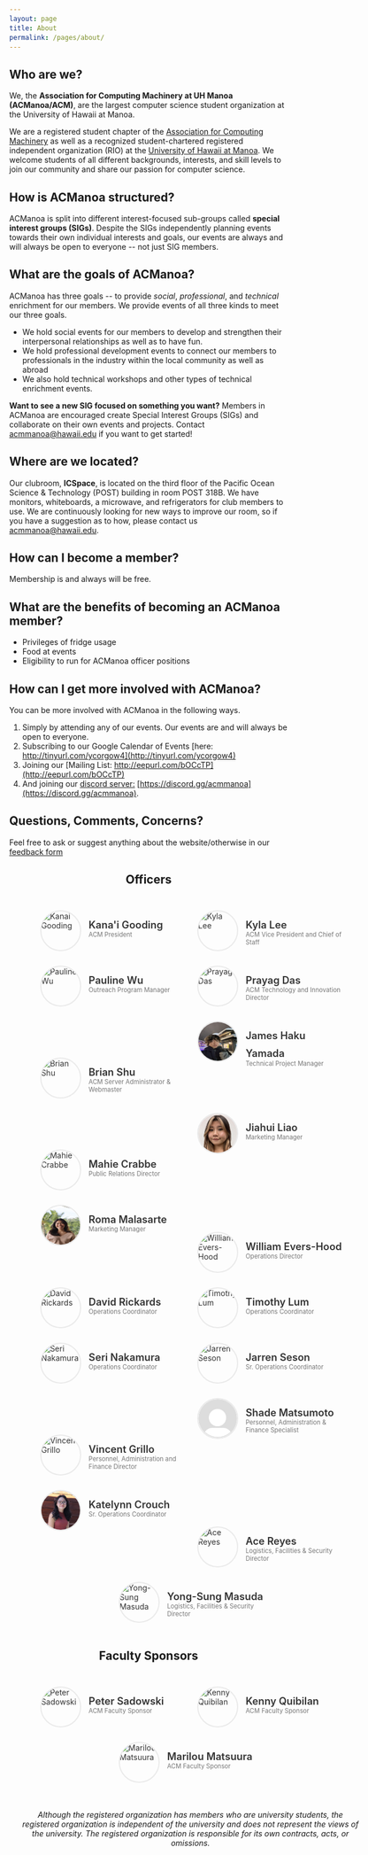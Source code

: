```yaml
---
layout: page
title: About
permalink: /pages/about/
---
```


## Who are we?
We, the **Association for Computing Machinery at UH Manoa (ACManoa/ACM)**, are the largest computer science student organization at the University of Hawaii at Manoa.

We are a registered student chapter of the [Association for Computing Machinery](https://www.acm.org/) as well as a recognized student-chartered registered independent organization (RIO) at the [University of Hawaii at Manoa](https://www.hawaii.edu/). We welcome students of all different backgrounds, interests, and skill levels to join our community and share our passion for computer science.

## How is ACManoa structured?
ACManoa is split into different interest-focused sub-groups called **special interest groups (SIGs)**. Despite the SIGs independently planning events towards their own individual interests and goals, our events are always and will always be open to everyone -- not just SIG members.

## What are the goals of ACManoa?
ACManoa has three goals -- to provide *social*, *professional*, and *technical* enrichment for our members. We provide events of all three kinds to meet our three goals.

- We hold social events for our members to develop and strengthen their interpersonal relationships as well as to have fun.
- We hold professional development events to connect our members to professionals in the industry within the local community as well as abroad
- We also hold technical workshops and other types of technical enrichment events.

**Want to see a new SIG focused on something you want?** Members in ACManoa are encouraged create Special Interest Groups (SIGs) and collaborate on their own events and projects. Contact <acmmanoa@hawaii.edu> if you want to get started!

## Where are we located?
Our clubroom, **ICSpace**, is located on the third floor of the Pacific Ocean Science & Technology (POST) building in room POST 318B. We have monitors, whiteboards, a microwave, and refrigerators for club members to use. We are continuously looking for new ways to improve our room, so if you have a suggestion as to how, please contact us <acmmanoa@hawaii.edu>.

## How can I become a member?
Membership is and always will be free.

## What are the benefits of becoming an ACManoa member?
- Privileges of fridge usage
- Food at events
- Eligibility to run for ACManoa officer positions

## How can I get more involved with ACManoa?
You can be more involved with ACManoa in the following ways.

1. Simply by attending any of our events. Our events are and will always be open to everyone.
2. Subscribing to our Google Calendar of Events [here: http://tinyurl.com/ycorgow4](http://tinyurl.com/ycorgow4)
3. Joining our [Mailing List: http://eepurl.com/bOCcTP](http://eepurl.com/bOCcTP)
4. And joining our [discord server:](https://discord.gg/acmmanoa) [https://discord.gg/acmmanoa](https://discord.gg/acmmanoa).

## Questions, Comments, Concerns?
Feel free to ask or suggest anything about the website/otherwise in our [feedback form](https://forms.gle/ftJDJ5BG2c5KiT6Y6)

<center>
	<h2>Officers</h2>
</center>

<style>
	#officers-container {
		width: 130%;
		max-width: 900px;
		padding: 0 20px;
		box-sizing: border-box;
		margin: auto;
		text-align: center;
	}	
	#officers-container .officer {
		width: 280px;
		height: 100px;
		display: inline-block;
		color: #333;
		text-align: left;
		transition: transform .1s;
	}
	#officers-container .officer img {
		margin: 25px 10px;
		height: 70px;
		width: 70px;
		border: 2px solid #eaeaea;
		display: inline-block;
		border-radius: 50%;
	}
	#officers-container .officer .info {
		display: inline-block;
		vertical-align: top;
		width: 180px;
	}
	#officers-container .officer .info h2 {
		margin: 0;
		padding: 0;
		margin-top: 35px;
		font-weight: 600;
		display: inline-block;
		font-size: 1.3em;
		line-height: 1.8em;
		/* Font-Family Missing */
	}
	#officers-container .officer .info p {
	 	/* Font-Family Missing */
	 	margin: 0;
	 	margin-top: -5px;
		padding-bottom: 3px;
	 	font-size: .8em;
		color: #777;
	 	vertical-align: top;
	}
</style>

<div id="officers-container">
  <div class="officer">
	<img src="/assets/img/officers/KanaiGooding.jpg" alt="Kanai Gooding">
		<div class="info">
			<h2>Kana'i Gooding</h2>
			<br>
			<p>ACM President</p>
		</div>
	</div>
	<div class="officer">
    <img src="/assets/img/officers/KylaLee.png" alt="Kyla Lee">
    <div class="info">
      <h2>Kyla Lee</h2>
      <br>
      <p>ACM Vice President and Chief of Staff</p>
    </div>
   </div>
  <div class="officer">
    <img src="/assets/img/officers/pauline.png" alt="Pauline Wu">
    <div class="info">
      <h2>Pauline Wu</h2>
      <br>
      <p>Outreach Program Manager</p>
    </div>
  </div>
  <div class="officer">
		<img src="/assets/img/officers/prayag.jpg" alt="Prayag Das">
		<div class="info">
			<h2>Prayag Das</h2>
			<br>
			<p>ACM Technology and Innovation Director</p>
		</div>
	</div>
  <div class="officer">
		<img src="/assets/img/officers/brian.png" alt="Brian Shu">
		<div class="info">
			<h2>Brian Shu</h2>
			<br>
			<p>ACM Server Administrator & Webmaster</p>
		</div>
	</div>
	<div class="officer">
		<img src="/assets/img/officers/haku.jpg" alt="James Haku Yamada">
		<div class="info">
			<h2>James Haku Yamada</h2>
			<br>
			<p>Technical Project Manager</p>
		</div>
	</div>
  <div class="officer">
		<img src="/assets/img/officers/mahie.jpeg" alt="Mahie Crabbe">
		<div class="info">
			<h2>Mahie Crabbe</h2>
			<br>
			<p>Public Relations Director</p>
		</div>
	</div>
	<div class="officer">
		<img src="/assets/img/officers/jiahui.png" alt="Jiahui Liao">
		<div class="info">
			<h2>Jiahui Liao</h2>
			<br>
			<p>Marketing Manager</p>
		</div>
	</div>
	<div class="officer">
		<img src="/assets/img/officers/roma.jpg" alt="Roma Malasarte">
		<div class="info">
			<h2>Roma Malasarte</h2>
			<br>
			<p>Marketing Manager</p>
		</div>
	</div>
	<div class="officer">
		<img src="/assets/img/officers/WillEversHood.png" alt="William Evers-Hood">
		<div class="info">
			<h2>William Evers-Hood</h2>
			<br>
			<p>Operations Director</p>
		</div>
	</div>
  <div class="officer">
		<img src="/assets/img/officers/david_rickards.jpg" alt="David Rickards">
		<div class="info">
			<h2>David Rickards</h2>
			<br>
			<p>Operations Coordinator</p>
		</div>
	</div>
	<div class="officer">
		<img src="/assets/img/officers/timLum.jpg" alt="Timothy Lum">
		<div class="info">
			<h2>Timothy Lum</h2>
			<br>
			<p>Operations Coordinator</p>
		</div>
	</div>
  <div class="officer">
		<img src="/assets/img/officers/seri_nakamura.png" alt="Seri Nakamura">
		<div class="info">
			<h2>Seri Nakamura</h2>
			<br>
			<p>Operations Coordinator</p>
		</div>
	</div>
  <div class="officer">
		<img src="/assets/img/officers/jarren_seson.jpg" alt="Jarren Seson">
		<div class="info">
			<h2>Jarren Seson</h2>
			<br>
			<p>Sr. Operations Coordinator</p>
		</div>
	</div>
  <div class="officer">
		<img src="/assets/img/officers/vincent_grillo.jpg" alt="Vincent Grillo">
		<div class="info">
			<h2>Vincent Grillo</h2>
			<br>
			<p>Personnel, Administration and Finance Director</p>
		</div>
	</div>
	<div class="officer">
		<img src="/assets/img/officers/default.png" alt="Shade Matsumoto">
		<div class="info">
			<h2>Shade Matsumoto</h2>
			<br>
			<p>Personnel, Administration & Finance Specialist</p>
		</div>
	</div>
  <div class="officer">
		<img src="/assets/img/officers/katelynn.JPG" alt="Katelynn Crouch">
		<div class="info">
			<h2>Katelynn Crouch</h2>
			<br>
			<p>Sr. Operations Coordinator</p>
		</div>
	</div>
	<div class="officer">
		<img src="/assets/img/officers/ace.png" alt="Ace Reyes">
		<div class="info">
			<h2>Ace Reyes</h2>
			<br>
			<p>Logistics, Facilities & Security Director</p>
		</div>
	</div>
	<div class="officer">
		<img src="/assets/img/officers/YongSungMasuda.png" alt="Yong-Sung Masuda">
		<div class="info">
			<h2>Yong-Sung Masuda</h2>
			<br>
			<p>Logistics, Facilities & Security Director</p>
		</div>
	</div>
  <br><br>
</div>

<center>
	<h2>Faculty Sponsors</h2>
</center>

<div id="officers-container">
  <div class="officer">
		<img src="/assets/img/officers/petersadowski.jpg" alt="Peter Sadowski">
		<div class="info">
			<h2>Peter Sadowski</h2>
			<br>
			<p>ACM Faculty Sponsor</p>
		</div>
	</div>
  <div class="officer">
		<img src="/assets/img/officers/KennyQuibilan.png" alt="Kenny Quibilan">
		<div class="info">
			<h2>Kenny Quibilan</h2>
			<br>
			<p>ACM Faculty Sponsor</p>
		</div>
	</div>
  <div class="officer">
  		<img src="/assets/img/officers/MarilouMatsuura.jpeg" alt="Marilou Matsuura">
  		<div class="info">
  			<h2>Marilou Matsuura</h2>
  			<br>
  			<p>ACM Faculty Sponsor</p>
  		</div>
  </div>
  
  <br><br>
  <i>
    Although the registered organization has members who are university students, the registered organization is independent of the university and does not represent the views of the university. The registered organization is responsible for its own contracts, acts, or omissions. 
  </i>
</div>


